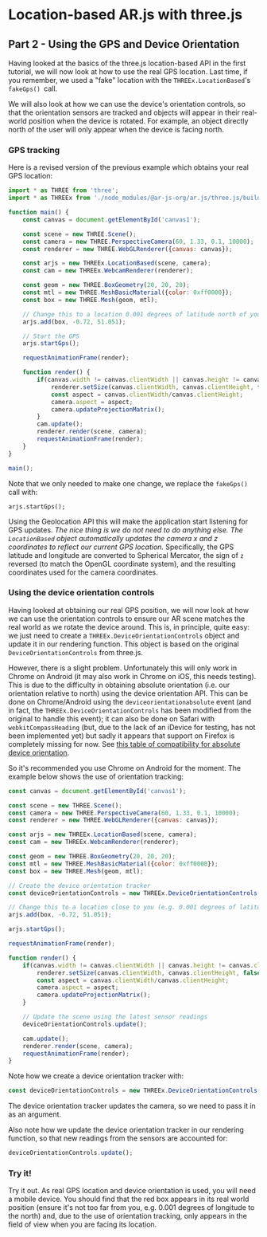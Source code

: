 # Location-based AR.js with three.js

## Part 2 - Using the GPS and Device Orientation 

Having looked at the basics of the three.js location-based API in the first tutorial, we will now look at how to use the real GPS location. Last time, if you remember, we used a "fake" location with the `THREEx.LocationBased`'s `fakeGps() `call.

We will also look at how we can use the device's orientation controls, so that the orientation sensors are tracked and objects will appear in their real-world position when the device is rotated. For example, an object directly north of the user will only appear when the device is facing north. 

### GPS tracking

Here is a revised version of the previous example which obtains your real GPS location:

```javascript
import * as THREE from 'three';
import * as THREEx from './node_modules/@ar-js-org/ar.js/three.js/build/ar-threex-location-only.js';

function main() {
    const canvas = document.getElementById('canvas1');

    const scene = new THREE.Scene();
    const camera = new THREE.PerspectiveCamera(60, 1.33, 0.1, 10000);
    const renderer = new THREE.WebGLRenderer({canvas: canvas});

    const arjs = new THREEx.LocationBased(scene, camera);
    const cam = new THREEx.WebcamRenderer(renderer);

    const geom = new THREE.BoxGeometry(20, 20, 20);
    const mtl = new THREE.MeshBasicMaterial({color: 0xff0000});
    const box = new THREE.Mesh(geom, mtl);

    // Change this to a location 0.001 degrees of latitude north of you, so that you will face it
    arjs.add(box, -0.72, 51.051); 

    // Start the GPS
    arjs.startGps();

    requestAnimationFrame(render);

    function render() {
        if(canvas.width != canvas.clientWidth || canvas.height != canvas.clientHeight) {
            renderer.setSize(canvas.clientWidth, canvas.clientHeight, false);
            const aspect = canvas.clientWidth/canvas.clientHeight;
            camera.aspect = aspect;
            camera.updateProjectionMatrix();
        }
        cam.update();
        renderer.render(scene, camera);
        requestAnimationFrame(render);
    }
}

main();

```
Note that we only needed to make one change, we replace the `fakeGps()` call with:
```
arjs.startGps();
```
Using the Geolocation API this will make the application start listening for GPS updates. *The nice thing is we do not need to do anything else. The `LocationBased` object automatically updates the camera x and z coordinates to reflect our current GPS location.* Specifically, the GPS latitude and longitude are converted to Spherical Mercator, the sign of `z` reversed (to match the OpenGL coordinate system), and the resulting coordinates used for the camera coordinates.

### Using the device orientation controls

Having looked at obtaining our real GPS position, we will now look at how we can use the orientation controls to ensure our AR scene matches the real world as we rotate the device around. This is, in principle, quite easy: we just need to create a `THREEx.DeviceOrientationControls` object and update it in our rendering function. This object is based on the original `DeviceOrientationControls` from three.js. 

However, there is a slight problem. Unfortunately this will only work in Chrome on Android (it may also work in Chrome on iOS, this needs testing). This is due to the difficulty in obtaining absolute orientation (i.e. our orientation relative to north) using the device orientation API. This can be done on Chrome/Android using the `deviceorientationabsolute` event (and in fact, the `THREEx.DeviceOrientationControls` has been modified from the original to handle this event); it can also be done on Safari with `webkitCompassHeading` (but, due to the lack of an iDevice for testing, has not been implemented yet) but sadly it appears that support on Firefox is completely missing for now. See [this table of compatibility for absolute device orientation](https://developer.mozilla.org/en-US/docs/Web/API/Window/ondeviceorientationabsolute).

So it's recommended you use Chrome on Android for the moment. The example below shows the use of orientation tracking:

```javascript
const canvas = document.getElementById('canvas1');

const scene = new THREE.Scene();
const camera = new THREE.PerspectiveCamera(60, 1.33, 0.1, 10000);
const renderer = new THREE.WebGLRenderer({canvas: canvas});

const arjs = new THREEx.LocationBased(scene, camera);
const cam = new THREEx.WebcamRenderer(renderer);

const geom = new THREE.BoxGeometry(20, 20, 20);
const mtl = new THREE.MeshBasicMaterial({color: 0xff0000});
const box = new THREE.Mesh(geom, mtl);

// Create the device orientation tracker
const deviceOrientationControls = new THREEx.DeviceOrientationControls(camera);

// Change this to a location close to you (e.g. 0.001 degrees of latitude north of you)
arjs.add(box, -0.72, 51.051); 

arjs.startGps();

requestAnimationFrame(render);

function render() {
    if(canvas.width != canvas.clientWidth || canvas.height != canvas.clientHeight) {
        renderer.setSize(canvas.clientWidth, canvas.clientHeight, false);
        const aspect = canvas.clientWidth/canvas.clientHeight;
        camera.aspect = aspect;
        camera.updateProjectionMatrix();
    }

    // Update the scene using the latest sensor readings
    deviceOrientationControls.update();

    cam.update();
    renderer.render(scene, camera);
    requestAnimationFrame(render);
}
```

Note how we create a device orientation tracker with:
```javascript
const deviceOrientationControls = new THREEx.DeviceOrientationControls(camera);
```

The device orientation tracker updates the camera, so we need to pass it in as an argument.

Also note how we update the device orientation tracker in our rendering function, so that new readings from the sensors are accounted for:

```javascript
deviceOrientationControls.update();
```

### Try it!

Try it out. As real GPS location and device orientation is used, you will need a mobile device. You should find that the red box appears in its real world position (ensure it's not too far from you, e.g. 0.001 degrees of longitude to the north) and, due to the use of orientation tracking, only appears in the field of view when you are facing its location.

